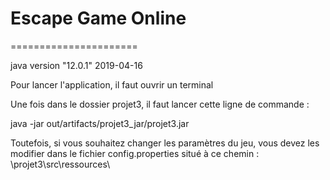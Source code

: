 # Escape Game Online #
======================

<p>java version "12.0.1" 2019-04-16<p>

<p>Pour lancer l'application, il faut ouvrir un terminal<p>

<p>Une fois dans le dossier projet3, il faut lancer cette ligne de commande :<p>
<p>java -jar out/artifacts/projet3_jar/projet3.jar<p>
<p>Toutefois, si vous souhaitez changer les paramètres du jeu, vous devez les modifier dans le fichier config.properties situé à ce chemin : \projet3\src\ressources\<p>


